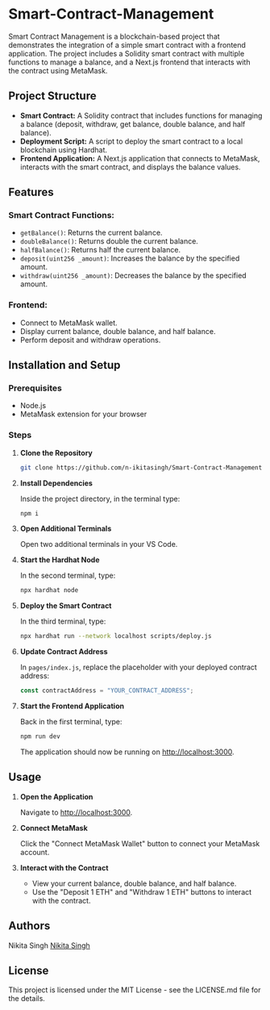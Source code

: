 # Smart-Contract-Management

Smart Contract Management is a blockchain-based project that demonstrates the integration of a simple smart contract with a frontend application. The project includes a Solidity smart contract with multiple functions to manage a balance, and a Next.js frontend that interacts with the contract using MetaMask.

## Project Structure

- **Smart Contract:** A Solidity contract that includes functions for managing a balance (deposit, withdraw, get balance, double balance, and half balance).
- **Deployment Script:** A script to deploy the smart contract to a local blockchain using Hardhat.
- **Frontend Application:** A Next.js application that connects to MetaMask, interacts with the smart contract, and displays the balance values.

## Features

### Smart Contract Functions:

- `getBalance()`: Returns the current balance.
- `doubleBalance()`: Returns double the current balance.
- `halfBalance()`: Returns half the current balance.
- `deposit(uint256 _amount)`: Increases the balance by the specified amount.
- `withdraw(uint256 _amount)`: Decreases the balance by the specified amount.

### Frontend:

- Connect to MetaMask wallet.
- Display current balance, double balance, and half balance.
- Perform deposit and withdraw operations.

## Installation and Setup

### Prerequisites

- Node.js
- MetaMask extension for your browser

### Steps

1. **Clone the Repository**

   ```bash
   git clone https://github.com/n-ikitasingh/Smart-Contract-Management.git
   ```

2. **Install Dependencies**

   Inside the project directory, in the terminal type:

   ```bash
   npm i
   ```

3. **Open Additional Terminals**

   Open two additional terminals in your VS Code.

4. **Start the Hardhat Node**

   In the second terminal, type:

   ```bash
   npx hardhat node
   ```

5. **Deploy the Smart Contract**

   In the third terminal, type:

   ```bash
   npx hardhat run --network localhost scripts/deploy.js
   ```

6. **Update Contract Address**

   In `pages/index.js`, replace the placeholder with your deployed contract address:

   ```javascript
   const contractAddress = "YOUR_CONTRACT_ADDRESS";
   ```

7. **Start the Frontend Application**

   Back in the first terminal, type:

   ```bash
   npm run dev
   ```

   The application should now be running on [http://localhost:3000](http://localhost:3000).

## Usage

1. **Open the Application**

   Navigate to [http://localhost:3000](http://localhost:3000).

2. **Connect MetaMask**

   Click the "Connect MetaMask Wallet" button to connect your MetaMask account.

3. **Interact with the Contract**

   - View your current balance, double balance, and half balance.
   - Use the "Deposit 1 ETH" and "Withdraw 1 ETH" buttons to interact with the contract.
  
## Authors
Nikita Singh
[Nikita Singh](https://www.linkedin.com/in/nikita-singh-08318924b)

## License
This project is licensed under the MIT License - see the LICENSE.md file for the details.

